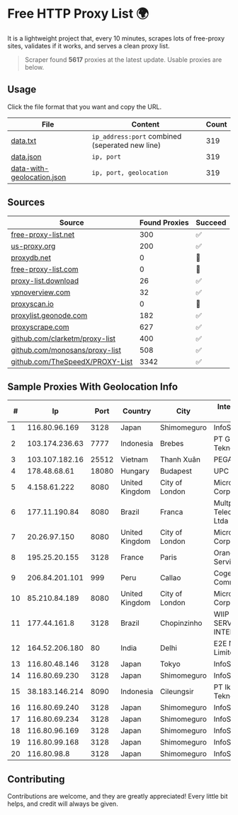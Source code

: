
# Free HTTP Proxy List 🌍

It is a lightweight project that, every 10 minutes, scrapes lots of free-proxy sites, validates if it works, and serves a clean proxy list.


> Scraper found **5617** proxies at the latest update. Usable proxies are below.

## Usage

Click the file format that you want and copy the URL.


|File|Content|Count|
|----|-------|-----|
|[data.txt](https://raw.githubusercontent.com/themiralay/Proxy-List-World/master/data.txt)|`ip_address:port` combined (seperated new line)|319|
|[data.json](https://raw.githubusercontent.com/themiralay/Proxy-List-World/master/data.json)|`ip, port`|319|
|[data-with-geolocation.json](https://raw.githubusercontent.com/themiralay/Proxy-List-World/master/data-with-geolocation.json)|`ip, port, geolocation`|319|

## Sources

|Source|Found Proxies|Succeed|
|------|-------------|-------|
|[free-proxy-list.net](https://free-proxy-list.net)|300|✅|
|[us-proxy.org](https://www.us-proxy.org)|200|✅|
|[proxydb.net](http://proxydb.net)|0|🚫|
|[free-proxy-list.com](https://free-proxy-list.com/?page=&port=&type%5B%5D=http&type%5B%5D=https&up_time=0&search=Search)|0|🚫|
|[proxy-list.download](https://www.proxy-list.download/HTTP)|26|✅|
|[vpnoverview.com](https://vpnoverview.com/privacy/anonymous-browsing/free-proxy-servers)|32|✅|
|[proxyscan.io](https://www.proxyscan.io)|0|🚫|
|[proxylist.geonode.com](https://proxylist.geonode.com/api/proxy-list?limit=300&page=1&sort_by=lastChecked&sort_type=desc&protocols=http,https)|182|✅|
|[proxyscrape.com](https://api.proxyscrape.com/v2/?request=displayproxies&protocol=http&timeout=10000&country=all&ssl=all&anonymity=all)|627|✅|
|[github.com/clarketm/proxy-list](https://raw.githubusercontent.com/clarketm/proxy-list/master/proxy-list-raw.txt)|400|✅|
|[github.com/monosans/proxy-list](https://raw.githubusercontent.com/monosans/proxy-list/main/proxies/http.txt)|508|✅|
|[github.com/TheSpeedX/PROXY-List](https://raw.githubusercontent.com/TheSpeedX/PROXY-List/master/http.txt)|3342|✅|


## Sample Proxies With Geolocation Info

|#|Ip|Port|Country|City|Internet Service Provider|
|-|--|----|-------|----|-------------------------|
|1|116.80.96.169|3128|Japan|Shimomeguro|InfoSphere|
|2|103.174.236.63|7777|Indonesia|Brebes|PT Global Erasiber Teknologi|
|3|103.107.182.16|25512|Vietnam|Thanh Xuân|PEGA|
|4|178.48.68.61|18080|Hungary|Budapest|UPC|
|5|4.158.61.222|8080|United Kingdom|City of London|Microsoft Corporation|
|6|177.11.190.84|8080|Brazil|Franca|Multpontos Telecomunicações Ltda - ME|
|7|20.26.97.150|8080|United Kingdom|City of London|Microsoft Corporation|
|8|195.25.20.155|3128|France|Paris|Orange Business Services|
|9|206.84.201.101|999|Peru|Callao|Cogent Communications|
|10|85.210.84.189|8080|United Kingdom|City of London|Microsoft Corporation|
|11|177.44.161.8|3128|Brazil|Chopinzinho|WIIP TELECOM SERVIÇOS DE INTERNET LTDA|
|12|164.52.206.180|80|India|Delhi|E2E Networks Limited|
|13|116.80.48.146|3128|Japan|Tokyo|InfoSphere|
|14|116.80.69.230|3128|Japan|Shimomeguro|InfoSphere|
|15|38.183.146.214|8090|Indonesia|Cileungsir|PT Ikhlas Cipta Teknologi|
|16|116.80.69.240|3128|Japan|Shimomeguro|InfoSphere|
|17|116.80.69.234|3128|Japan|Shimomeguro|InfoSphere|
|18|116.80.96.169|3128|Japan|Shimomeguro|InfoSphere|
|19|116.80.99.168|3128|Japan|Shimomeguro|InfoSphere|
|20|116.80.98.8|3128|Japan|Shimomeguro|InfoSphere|



## Contributing

Contributions are welcome, and they are greatly appreciated! Every
little bit helps, and credit will always be given.

